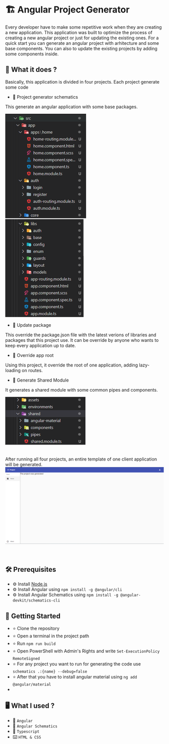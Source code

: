 # 🏗️ Angular Project Generator
Every developer have to make some repetitive work when they are creating a new application.
This application was built to optimize the process of creating a new angular project or just for updating the existing ones.
For a quick start you can generate an angular project with arhitecture and some base components. You can also to update the existing projects by adding some components
inside.

## 💎 What it does ? 
Basically, this application is divided in four projects. Each project generate some code
* 🚨 Project generator schematics

This generate an angular application with some base packages.

 ![alt text](https://github.com/Piciorus-Ovidiu-Mihai/Photos/blob/master/architecture-as-1.png) ![alt text](https://github.com/Piciorus-Ovidiu-Mihai/Photos/blob/master/architecture-as-2.png)
 
* 🚨 Update package 

This override the package.json file with the latest verions of libraries and packages that this project use. It can be override by anyone who wants to keep every application
up to date.

* 🚨 Override app root

Using this project, it override the root of one application, adding lazy-loading on routes.
 
* 🚨 Generate Shared Module

It generates a shared module with some common pipes and components.

![alt text](https://github.com/Piciorus-Ovidiu-Mihai/Photos/blob/master/architecture-as-3.png)<br/><br/><br/>
After running all four projects, an entire template of one client application will be generated.
 ![alt text](https://github.com/Piciorus-Ovidiu-Mihai/Photos/blob/master/angular-schematics-preview.png)<br/><br/><br/>

## 🛠️ Prerequisites
* ⚙️ Install [Node.js](https://nodejs.org/en/download/)
* ⚙️ Install Angular using `npm install -g @angular/cli`
* ⚙️ Install Angular Schematics using `npm install -g @angular-devkit/schematics-cli`

## 🚀 Getting Started
* ⭐ Clone the repository
* ⭐ Open a terminal in the project path
* ⭐ Run `npm run build`
* ⭐ Open PowerShell with Admin's Rights and write `Set-ExecutionPolicy RemoteSigned`
* ⭐ For any project you want to run for generating the code use `schematics .:{name} --debug=false`
* ⭐ After that you have to install angular material using `ng add @angular/material`
* 
## 🖥️ What I used ?
* 💽 `Angular`
* 💽 `Angular Schematics`
* 🧮 `Typescript`
* ⌨️ `HTML & CSS`
